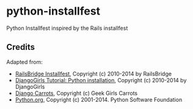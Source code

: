 python-installfest
==================

Python Installfest inspired by the Rails installfest

Credits
-------

Adapted from:

* [RailsBridge Installfest](http://installfest.railsbridge.org/installfest/), Copyright (c) 2010-2014 by RailsBridge
* [DjangoGirls Tutorial: Python installation](http://tutorial.djangogirls.org/python_installation/README.html), Copyright (c) 2010-2014 by DjangoGirls
* [Django Carrots](http://django.carrots.pl/), Copyright (c) Geek Girls Carrots
* [Python.org](https://www.python.org/), Copyright (c) 2001-2014.  Python Software Foundation
